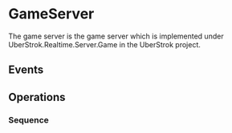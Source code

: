 # GameServer
The game server is the game server which is implemented under 
UberStrok.Realtime.Server.Game in the UberStrok project.

## Events

## Operations

### Sequence